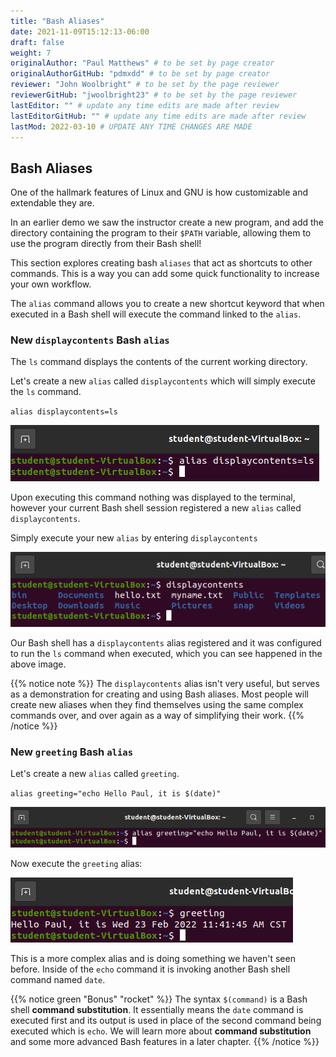 ```yaml
---
title: "Bash Aliases"
date: 2021-11-09T15:12:13-06:00
draft: false
weight: 7
originalAuthor: "Paul Matthews" # to be set by page creator
originalAuthorGitHub: "pdmxdd" # to be set by page creator
reviewer: "John Woolbright" # to be set by the page reviewer
reviewerGitHub: "jwoolbright23" # to be set by the page reviewer
lastEditor: "" # update any time edits are made after review
lastEditorGitHub: "" # update any time edits are made after review
lastMod: 2022-03-10 # UPDATE ANY TIME CHANGES ARE MADE
---
```


## Bash Aliases

One of the hallmark features of Linux and GNU is how customizable and extendable they are.

In an earlier demo we saw the instructor create a new program, and add the directory containing the program to their `$PATH` variable, allowing them to use the program directly from their Bash shell!

This section explores creating bash `aliases` that act as shortcuts to other commands. This is a way you can add some quick functionality to increase your own workflow.

The `alias` command allows you to create a new shortcut keyword that when executed in a Bash shell will execute the command linked to the `alias`.

### New `displaycontents` Bash `alias`

The `ls` command displays the contents of the current working directory.

Let's create a new `alias` called `displaycontents` which will simply execute the `ls` command.

`alias displaycontents=ls`

![alias displaycontents=ls](pictures/alias-displaycontents.png?classes=border)

Upon executing this command nothing was displayed to the terminal, however your current Bash shell session registered a new `alias` called `displaycontents`.

Simply execute your new `alias` by entering `displaycontents`

![displaycontents](pictures/displaycontents.png?classes=border)

Our Bash shell has a `displaycontents` alias registered and it was configured to run the `ls` command when executed, which you can see happened in the above image.

{{% notice note %}}
The `displaycontents` alias isn't very useful, but serves as a demonstration for creating and using Bash aliases. Most people will create new aliases when they find themselves using the same complex commands over, and over again as a way of simplifying their work.
{{% /notice %}}

### New `greeting` Bash `alias`

Let's create a new `alias` called `greeting`.

`alias greeting="echo Hello Paul, it is $(date)"`

![alias greeting="echo Hello Paul, it is $(date)"](pictures/new-greeting-alias.png?classes=border)

Now execute the `greeting` alias:

![greeting](pictures/executing-greeting-alias.png?classes=border)

This is a more complex alias and is doing something we haven't seen before. Inside of the `echo` command it is invoking another Bash shell command named `date`. 

{{% notice green "Bonus" "rocket" %}}
The syntax `$(command)` is a Bash shell **command substitution**. It essentially means the `date` command is executed first and its output is used in place of the second command being executed which is `echo`. We will learn more about **command substitution** and some more advanced Bash features in a later chapter.
{{% /notice %}}